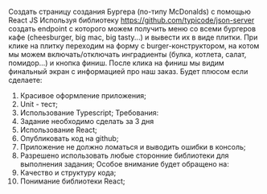 Создать страницу создания Бургера (по-типу McDonalds) с помощью React JS
Используя библиотеку https://github.com/typicode/json-server создать endpoint с
которого можем получить меню со всеми бургеров кафе (cheesburger, big mac, big
tasty...) и вывести их в виде плитки.
При клике на плитку переходим на форму с burger-конструктором, на котом мы
можем включать/отключать инградиенты (булка, котлета, салат, помидор...) и кнопка
финиш.
После клика на финиш мы видим финальный экран с информацией про наш
заказ.
Будет плюсом если сделаете:
1. Красивое оформление приложения;
2. Unit - тест;
3. Использование Typescript;
Требования:
1. Задание необходимо сделать за 3 дня
2. Использование React;
3. Опубликовать код на github;
4. Приложение не должно ломаться и выводить ошибки в консоль;
5. Разрешено использовать любые сторонние библиотеки для выполнения
задания;
Особое внимание будет обращено на:
1. Качество и структуру кода;
2. Понимание библиотеки React;
